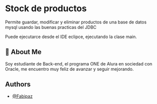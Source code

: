 
# Stock de productos

Permite guardar, modificar y eliminar productos de una base de datos mysql usando las buenas practicas del JDBC

Puede ejecutarce desde el IDE eclipce, ejecutando la clase  main.


## 🚀 About Me
Soy estudiante de Back-end, el programa ONE de Alura en sociedad con Oracle, me encuentro muy feliz de avanzar y seguir mejorando.


## Authors

- [@Fabipaz](https://github.com/Fabipaz)

